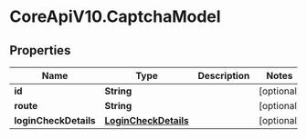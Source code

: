 # CoreApiV10.CaptchaModel

## Properties
Name | Type | Description | Notes
------------ | ------------- | ------------- | -------------
**id** | **String** |  | [optional] 
**route** | **String** |  | [optional] 
**loginCheckDetails** | [**LoginCheckDetails**](LoginCheckDetails.md) |  | [optional] 


